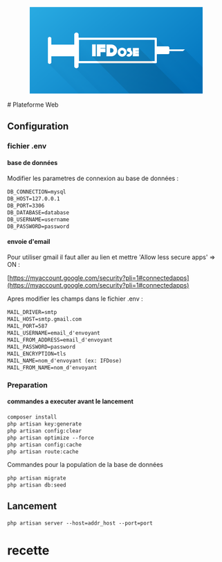 <p align="center"><img src="public/images/ifdose.png"></p>
# Plateforme Web


## Configuration

### fichier .env

#### base de données

Modifier les parametres de connexion au base de données :

```
DB_CONNECTION=mysql
DB_HOST=127.0.0.1
DB_PORT=3306
DB_DATABASE=database
DB_USERNAME=username
DB_PASSWORD=password
```
#### envoie d'email

Pour utiliser gmail il faut aller au lien et mettre 'Allow less secure apps' => ON :

[https://myaccount.google.com/security?pli=1#connectedapps](https://myaccount.google.com/security?pli=1#connectedapps)

Apres modifier les champs dans le fichier .env :

```
MAIL_DRIVER=smtp
MAIL_HOST=smtp.gmail.com
MAIL_PORT=587
MAIL_USERNAME=email_d'envoyant
MAIL_FROM_ADDRESS=email_d'envoyant
MAIL_PASSWORD=password
MAIL_ENCRYPTION=tls
MAIL_NAME=nom_d'envoyant (ex: IFDose)
MAIL_FROM_NAME=nom_d'envoyant
```

### Preparation
#### commandes a executer avant le lancement

```
composer install
php artisan key:generate
php artisan config:clear
php artisan optimize --force
php artisan config:cache
php artisan route:cache
```

Commandes pour la population de la base de données
```
php artisan migrate
php artisan db:seed
```

## Lancement

```
php artisan server --host=addr_host --port=port
```
# recette
